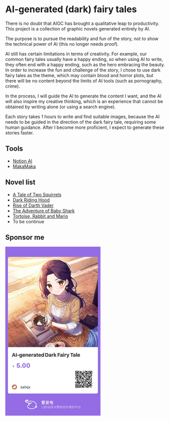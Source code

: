 # AI-generated (dark) fairy tales

There is no doubt that AIGC has brought a qualitative leap to productivity. This project is a collection of graphic novels generated entirely by AI.

The purpose is to pursue the readability and fun of the story, not to show the technical power of AI (this no longer needs proof).

AI still has certain limitations in terms of creativity. For example, our common fairy tales usually have a happy ending, so when using AI to write,
they often end with a happy ending, such as the hero embracing the beauty. In order to increase the fun and challenge of the story, I chose to use dark fairy tales as the theme,
which may contain blood and horror plots, but there will be no content beyond the limits of AI tools (such as pornography, crime).

In the process, I will guide the AI to generate the content I want, and the AI will also inspire my creative thinking,
which is an experience that cannot be obtained by writing alone (or using a search engine).

Each story takes 1 hours to write and find suitable images, because the AI needs to be guided in the direction of the dark fairy tale, requiring some human guidance.
After I become more proficient, I expect to generate these stories faster.

## Tools

- [Notion AI](https://www.notion.so/product/ai)
- [MakaMaka](https://makamaka.io/)

## Novel list

- [A Tale of Two Squirrels](A-Tale-of-Two-Squirrels/readme.md)
- [Dark Riding Hood](Dark-Riding-Hood/readme.md)
- [Rise of Darth Vader](Rise-of-Darth-Vader/readme.md)
- [The Adventure of Baby Shark](The-Adventure-of-Baby-Shark/readme.md)
- [Tortoise, Rabbit and Mario](Tortoise-Rabbit-and-Mario/readme.md)
- To be continue

## Sponsor me

[<img src="aifadian.jpeg" width=300px>](https://afdian.net/item/748d563cb2a111edbe1d5254001e7c00)
